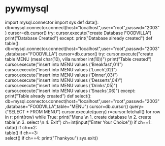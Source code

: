 # pywmysql
import mysql.connector
import sys
def data():
                     db=mysql.connector.connect(host="localhost",user="root",passwd="2003")
                     cursor=db.cursor()
                     try:
                         cursor.execute("create Database FOODVILLA")
                         print("Database Created")
                     except:
                         print("Database already created")
def table():
                     db=mysql.connector.connect(host="localhost",user="root",passwd="2003",database="FOODVILLA")
                     cursor=db.cursor()
                     try:
                         cursor.execute("create table MENU (meal char(10), villa number int(10))")
                         print("Table created")
                         cursor.execute("insert into MENU values ('Breakfast',01)")
                         cursor.execute("insert into MENU values ('Lunch',02)")
                         cursor.execute("insert into MENU values ('Dinner',03)")
                         cursor.execute("insert into MENU values ('Desserts',04)")
                         cursor.execute("insert into MENU values ('Drinks',05)")
                         cursor.execute("insert into MENU values ('Snacks',06)") 
                     except:
                         print("Table already created")
def select():
                                         db=mysql.connector.connect(host="localhost",user="root",passwd="2003",database="FOODVILLA",table="MENU")
                                         cursor=db.cursor()
                                         query=("SELECT * FROM MENU")
                                         cursor.execute(query)
                                         r=cursor.fetchall()
                                         for row in r:
                                                                     print(row)
while True:
                                               print("Menu \n 1. create database \n 2. create table \n 3. select \n 4. Exit")
                                               ch=int(input("Enter Your Choice"))
                                               if ch==1:
                                                                     data()
                                               if ch==2:         
                                                                     table()
                                               if ch==3:      
                                                                     select()
                                               if ch==4:
                                                                     print("Thankyou")
                                                                     sys.exit()
